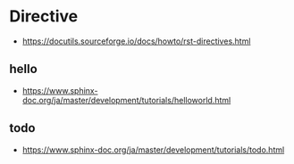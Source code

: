 # Directive

- <https://docutils.sourceforge.io/docs/howto/rst-directives.html>

## hello

* <https://www.sphinx-doc.org/ja/master/development/tutorials/helloworld.html>

## todo

* <https://www.sphinx-doc.org/ja/master/development/tutorials/todo.html>
